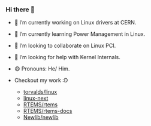 ### Hi there 👋

<!--
**VARoDeK/VARoDeK** is a ✨ _special_ ✨ repository because its `README.md` (this file) appears on your GitHub profile.
-->

- 🔭 I’m currently working on Linux drivers at CERN.
- 🌱 I’m currently learning Power Management in Linux.
- 👯 I’m looking to collaborate on Linux PCI.
- 🤔 I’m looking for help with Kernel Internals.
- 😄 Pronouns: He/ Him.

- Checkout my work :D
  *  [torvalds/linux](https://git.kernel.org/pub/scm/linux/kernel/git/torvalds/linux.git/log/?qt=author&q=vaibhavgupta40%40gmail.com)
  *  [linux-next](https://git.kernel.org/pub/scm/linux/kernel/git/next/linux-next.git/log/?qt=author&q=vaibhavgupta40%40gmail.com)
  *  [RTEMS/rtems](https://git.rtems.org/rtems/log/?qt=author&q=vaibhavgupta40%40gmail.com)
  *  [RTEMS/rtems-docs](https://git.rtems.org/rtems-docs/log/?qt=author&q=vaibhavgupta40%40gmail.com)
  *  [Newlib/newlib](https://sourceware.org/git/?p=newlib-cygwin.git&a=search&h=HEAD&st=author&s=vaibhavgupta40%40gmail.com)
